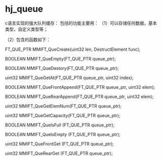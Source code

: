 # hj_queue
c语言实现的强大队列缓存：
包括的功能主要用：
（1）可以存储任何数据，基本类型，自定义类型等；

（2）包含的函数如下：

FT_QUE_PTR MMIFT_QueCreate(uint32 len, DestructElement func);

BOOLEAN MMIFT_QueEmpty(FT_QUE_PTR queue_ptr);

BOOLEAN MMIFT_QueDestory(FT_QUE_PTR queue_ptr);

uint32 MMIFT_QueGetAt(FT_QUE_PTR queue_ptr, uint32 index);

BOOLEAN MMIFT_QueFrontAppend(FT_QUE_PTR queue_ptr, uint32 elem);

BOOLEAN MMIFT_QueRearAppend(FT_QUE_PTR queue_ptr, uint32 elem);

uint32 MMIFT_QueGetElemNum(FT_QUE_PTR queue_ptr);

uint32 MMIFT_QueGetCapacity(FT_QUE_PTR queue_ptr);

BOOLEAN MMIFT_QueIsFull (FT_QUE_PTR queue_ptr);

BOOLEAN MMIFT_QueIsEmpty (FT_QUE_PTR queue_ptr);

uint32 MMIFT_QueFrontGet (FT_QUE_PTR queue_ptr);

uint32 MMIFT_QueRearGet (FT_QUE_PTR queue_ptr);
